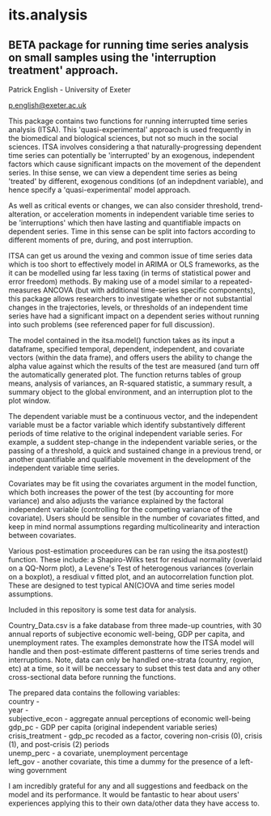 # its.analysis

## BETA package for running time series analysis on small samples using the 'interruption treatment' approach.

Patrick English - University of Exeter

<p.english@exeter.ac.uk>

This package contains two functions for running interrupted time series analysis (ITSA). This 'quasi-experimental' approach is used frequently in the biomedical and biological sciences, but not so much in the social sciences. ITSA involves considering a that naturally-progressing dependent time series can potentially be 'interrupted' by an exogenous, independent factors which cause significant impacts on the movement of the dependent series. In thise sense, we can view a dependent time series as being 'treated' by different, exogenous conditions (of an indepdnent variable), and hence specify a 'quasi-experimental' model approach.

As well as critical events or changes, we can also consider threshold, trend-alteration, or acceleration moments in independent variable time series to be 'interruptions' which then have lasting and quantifiable impacts on dependent series. Time in this sense can be split into factors according to different moments of pre, during, and post interruption.

ITSA can get us around the vexing and common issue of time series data which is too short to effectively model in ARIMA or OLS frameworks, as the it can be modelled using far less taxing (in terms of statistical power and error freedom) methods. By making use of a model similar to a repeated-measures ANCOVA (but with additional time-series specific components), this package allows researchers to investigate whether or not substantial changes in the trajectories, levels, or thresholds of an independent time series have had a significant impact on a dependent series without running into such problems (see referenced paper for full discussion). 

The model contained in the itsa.model() function takes as its input a dataframe, specified temporal, dependent, independent, and covariate vectors (within the data frame), and offers users the ability to change the alpha value against which the results of the test are measured (and turn off the automatically generated plot. The function returns tables of group means, analysis of variances, an R-squared statistic, a summary result, a summary object to the global environment, and an interruption plot to the plot window.

The dependent variable must be a continuous vector, and the independent variable must be a factor variable which identify substantively different periods of time relative to the original independent variable series. For example, a suddent step-change in the independent variable series, or the passing of a threshold, a quick and sustained change in a previous trend, or another quantifiable and qualifiable movement in the development of the independent variable time series. 

Covariates may be fit using the covariates argument in the model function, which both increases the power of the test (by accounting for more variance) and also adjusts the variance explained by the factoral independent variable (controlling for the competing variance of the covariate). Users should be sensible in the number of covariates fitted, and keep in mind normal assumptions regarding multicolinearity and interaction between covariates. 

Various post-estimation proceedures can be ran using the itsa.postest() function. These include: a Shapiro-Wilks test for residual normality (overlaid on a QQ-Norm plot), a Levene's Test of heterogenous variances (overlain on a boxplot), a resdiual v fitted plot, and an autocorrelation function plot. These are designed to test typical AN(C)OVA and time series model assumptions.

Included in this repository is some test data for analysis. 

Country_Data.csv is a fake database from three made-up countries, with 30 annual reports of subjective economic well-being, GDP per capita, and unemployment rates. The examples demonstrate how the ITSA model will handle and then post-estimate different pastterns of time series trends and interruptions. Note, data can only be handled one-strata (country, region, etc) at a time, so it will be neccessary to subset this test data and any other cross-sectional data before running the functions.

The prepared data contains the following variables: 
<br /> country - 
<br /> year -
<br /> subjective_econ - aggregate annual perceptions of economic well-being
<br /> gdp_pc - GDP per capita (original independent variable series)
<br /> crisis_treatment - gdp_pc recoded as a factor, covering non-crisis (0), crisis (1), and post-crisis (2) periods
<br /> unemp_perc - a covariate, unemployment percentage
<br /> left_gov - another covariate, this time a dummy for the presence of a left-wing government

I am incredibly grateful for any and all suggestions and feedback on the model and its performance. It would be fantastic to hear about users' experiences applying this to their own data/other data they have access to.
